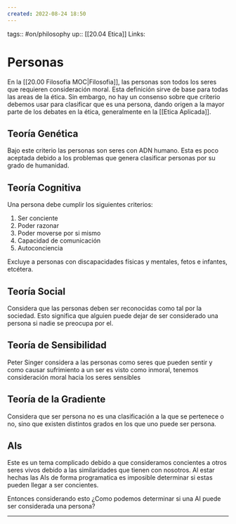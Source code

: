```yaml
---
created: 2022-08-24 18:50
---
```

tags:: #on/philosophy
up:: [[20.04 Etica]]
Links: 
# Personas
En la [[20.00 Filosofia MOC|Filosofia]], las personas son todos los seres que requieren consideración moral. Esta definición sirve de base para todas las areas de la ética. Sin embargo, no hay un consenso sobre que criterio debemos usar para clasificar que es una persona, dando origen a la mayor parte de los debates en la ética, generalmente en la [[Etica Aplicada]].

## Teoría Genética
Bajo este criterio las personas son seres con ADN humano. Esta es poco aceptada debido a los problemas que genera clasificar personas por su grado de humanidad.

## Teoría Cognitiva
Una persona debe cumplir los siguientes criterios:
1. Ser conciente
2. Poder razonar
3. Poder moverse por si mismo
4. Capacidad de comunicación
5. Autoconciencia

Excluye a personas con discapacidades físicas y mentales, fetos e infantes, etcétera.

## Teoría Social
Considera que las personas deben ser reconocidas como tal por la sociedad. Esto significa que alguien puede dejar de ser considerado una persona si nadie se preocupa por el.

## Teoría de Sensibilidad
Peter Singer considera a las personas como seres que pueden sentir y como causar sufrimiento a un ser es visto como inmoral, tenemos consideración moral hacia los seres sensibles

## Teoría de la Gradiente
Considera que ser persona no es una clasificación a la que se pertenece o no, sino que existen distintos grados en los que uno puede ser persona.

## AIs
Este es un tema complicado debido a que consideramos concientes a otros seres vivos debido a las similaridades que tienen con nosotros. Al estar hechas las AIs de forma programatica es imposible determinar si estas pueden llegar a ser concientes.

Entonces considerando esto ¿Como podemos determinar si una AI puede ser considerada una persona?
___
